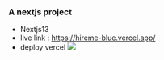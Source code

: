 ###  A nextjs project
-  Nextjs13
-  live link : https://hireme-blue.vercel.app/
- deploy vercel
![](![image](https://github.com/ebrardev/hireme/assets/73947103/0468b78d-f27e-4e2a-8ffe-27debe64fdd2)
)
